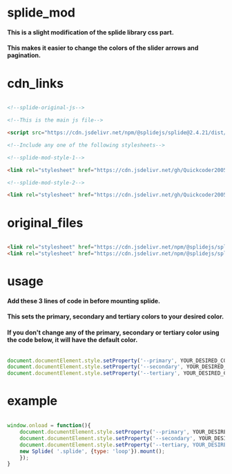 # splide_mod

#### This is a slight modification of the splide library css part.
#### This makes it easier to change the colors of the slider arrows and pagination.

# cdn_links

```html

<!--splide-original-js-->

<!--This is the main js file-->

<script src="https://cdn.jsdelivr.net/npm/@splidejs/splide@2.4.21/dist/js/splide.min.js"></script>

<!--Include any one of the following stylesheets-->

<!--splide-mod-style-1-->

<link rel="stylesheet" href="https://cdn.jsdelivr.net/gh/Quickcoder2005/splide_mod@main/src/splide-mod-circular.min.css"/>

<!--splide-mod-style-2-->

<link rel="stylesheet" href="https://cdn.jsdelivr.net/gh/Quickcoder2005/splide_mod@main/src/splide-mod-style-flat.min.css"/>

```

# original_files

```html

<link rel="stylesheet" href="https://cdn.jsdelivr.net/npm/@splidejs/splide@2.4.21/dist/css/themes/splide-skyblue.min.css"/>
<link rel="stylesheet" href="https://cdn.jsdelivr.net/npm/@splidejs/splide@2.4.21/dist/css/themes/splide-sea-green.min.css"/>

```

# usage

#### Add these 3 lines of code in before mounting splide.
#### This sets the primary, secondary and tertiary colors to your desired color.
#### If you don't change any of the primary, secondary or tertiary color using the code below, it will have the default color.

```js

document.documentElement.style.setProperty('--primary', YOUR_DESIRED_COLOR);
document.documentElement.style.setProperty('--secondary', YOUR_DESIRED_COLOR);
document.documentElement.style.setProperty('--tertiary', YOUR_DESIRED_COLOR);

```

# example

```js

window.onload = function(){
    document.documentElement.style.setProperty('--primary', YOUR_DESIRED_COLOR);
    document.documentElement.style.setProperty('--secondary', YOUR_DESIRED_COLOR);
    document.documentElement.style.setProperty('--tertiary, YOUR_DESIRED_COLOR);
    new Splide( '.splide', {type: 'loop'}).mount();
    });
}

```
